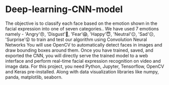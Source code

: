 # Deep-learning-CNN-model

The objective is to classify each face based on the emotion shown in the facial expression into one of seven categories.. We have used 7 emotions namely - 'Angry'😠, 'Disgust'🤢, 'Fear'😱, 'Happy'😇, 'Neutral'😐, 'Sad'☹️, 'Surprise'😲 to train and test our algorithm using Convolution Neural Networks
You will use OpenCV to automatically detect faces in images and draw bounding boxes around them. Once you have trained, saved, and exported the CNN, you will directly serve the trained model to a web interface and perform real-time facial expression recognition on video and image data. 
For this project, you need Python, Jupyter, Tensorflow, OpenCV and Keras pre-installed. Along with data visualization libraries like numpy, panda, matplotlib, seaborn. 


